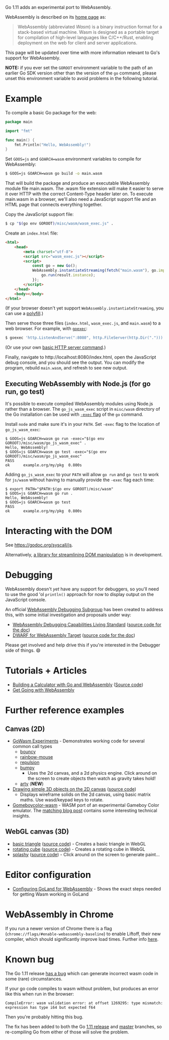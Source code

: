 Go 1.11 adds an experimental port to WebAssembly.

WebAssembly is described on its [home page](https://webassembly.org) as:

> WebAssembly (abbreviated _Wasm_) is a binary instruction format for a stack-based virtual machine. Wasm is designed as a portable target for compilation of high-level languages like C/C++/Rust, enabling deployment on the web for client and server applications.

This page will be updated over time with more information relevant to Go's support for WebAssembly.

**NOTE:** if you ever set the `GOROOT` environment variable to the path of an earlier Go SDK version other than the version of the `go` command, please unset this environment variable to avoid problems in the following tutorial.

# Example

To compile a basic Go package for the web:

```go
package main

import "fmt"

func main() {
	fmt.Println("Hello, WebAssembly!")
}
```

Set `GOOS=js` and `GOARCH=wasm` environment variables to compile for WebAssembly:

```sh
$ GOOS=js GOARCH=wasm go build -o main.wasm
```

That will build the package and produce an executable WebAssembly module file main.wasm. The .wasm file extension will make it easier to serve it over HTTP with the correct Content-Type header later on. To execute main.wasm in a browser, we'll also need a JavaScript support file and an HTML page that connects everything together.

Copy the JavaScript support file:

```sh
$ cp "$(go env GOROOT)/misc/wasm/wasm_exec.js" .
```

Create an `index.html` file:

```HTML
<html>
	<head>
		<meta charset="utf-8">
		<script src="wasm_exec.js"></script>
		<script>
			const go = new Go();
			WebAssembly.instantiateStreaming(fetch("main.wasm"), go.importObject).then((result) => {
				go.run(result.instance);
			});
		</script>
	</head>
	<body></body>
</html>
```

(If your browser doesn't yet support `WebAssembly.instantiateStreaming`, you can use a [polyfill](https://github.com/golang/go/blob/b2fcfc1a50fbd46556f7075f7f1fbf600b5c9e5d/misc/wasm/wasm_exec.html#L17-L22).)

Then serve those three files (`index.html`, `wasm_exec.js`, and `main.wasm`) to a web browser. For example, with [`goexec`](https://github.com/shurcooL/goexec#goexec):

```sh
$ goexec 'http.ListenAndServe(":8080", http.FileServer(http.Dir(".")))'
```

(Or use your own [basic HTTP server command](https://play.golang.org/p/pZ1f5pICVbV).)

Finally, navigate to http://localhost:8080/index.html, open the JavaScript debug console, and you should see the output. You can modify the program, rebuild `main.wasm`, and refresh to see new output.

## Executing WebAssembly with Node.js (for go run, go test)

It's possible to execute compiled WebAssembly modules using Node.js rather than a browser. The `go_js_wasm_exec` script in `misc/wasm` directory of the Go installation can be used with [`-exec` flag](https://golang.org/cmd/go/#hdr-Compile_and_run_Go_program) of the `go` command.

Install `node` and make sure it's in your `PATH`. Set `-exec` flag to the location of `go_js_wasm_exec`:

```
$ GOOS=js GOARCH=wasm go run -exec="$(go env GOROOT)/misc/wasm/go_js_wasm_exec" .
Hello, WebAssembly!
$ GOOS=js GOARCH=wasm go test -exec="$(go env GOROOT)/misc/wasm/go_js_wasm_exec"
PASS
ok  	example.org/my/pkg	0.800s
```

Adding `go_js_wasm_exec` to your `PATH` will allow `go run` and `go test` to work for `js/wasm` without having to manually provide the `-exec` flag each time:

```
$ export PATH="$PATH:$(go env GOROOT)/misc/wasm"
$ GOOS=js GOARCH=wasm go run .
Hello, WebAssembly!
$ GOOS=js GOARCH=wasm go test
PASS
ok  	example.org/my/pkg	0.800s
```

# Interacting with the DOM

See https://godoc.org/syscall/js.

Alternatively, [a library for streamlining DOM manipulation](https://github.com/dennwc/dom) is in development.

# Debugging

WebAssembly doesn't *yet* have any support for debuggers, so you'll need to use the good 'ol `println()` approach for now to display output on the JavaScript console.

An official [WebAssembly Debugging Subgroup](https://github.com/WebAssembly/debugging) has been created to address this, with some initial investigation and proposals under way:

* [WebAssembly Debugging Capabilities Living Standard](https://fitzgen.github.io/wasm-debugging-capabilities/) ([source code for the doc](https://github.com/fitzgen/wasm-debugging-capabilities))
* [DWARF for WebAssembly Target](https://yurydelendik.github.io/webassembly-dwarf/) ([source code for the doc](https://github.com/yurydelendik/webassembly-dwarf/))

Please get involved and help drive this if you're interested in the Debugger side of things. :smile:

# Tutorials + Articles

* [Building a Calculator with Go and WebAssembly](https://youtu.be/4kBvvk2Bzis)
([Source code](https://blog.owulveryck.info/2018/06/08/some-notes-about-the-upcoming-webassembly-support-in-go.html))
* [Get Going with WebAssembly](https://www.youtube.com/watch?v=iTrx0BbUXI4)

# Further reference examples

## Canvas (2D)
* [GoWasm Experiments](https://github.com/stdiopt/gowasm-experiments) - Demonstrates working code for several common call types
  * [bouncy](https://stdiopt.github.io/gowasm-experiments/bouncy)
  * [rainbow-mouse](https://stdiopt.github.io/gowasm-experiments/rainbow-mouse)
  * [repulsion](https://stdiopt.github.io/gowasm-experiments/repulsion)
  * [bumpy](https://stdiopt.github.io/gowasm-experiments/bumpy)
    * Uses the 2d canvas, and a 2d physics engine.  Click around on the screen to create objects then watch as gravity takes hold!
  * [arty](https://stdiopt.github.io/gowasm-experiments/arty/client) (**NEW**)
* [Drawing simple 3D objects on the 2D canvas](https://justinclift.github.io/wasmGraph1/) ([source code](https://github.com/justinclift/wasmGraph1/))
  * Displays wireframe solids on the 2d canvas, using basic matrix maths.  Use wasd/keypad keys to rotate.
* [Gomeboycolor-wasm](https://github.com/djhworld/gomeboycolor-wasm) - WASM port of an experimental Gameboy Color emulator.  The [matching blog post](https://djhworld.github.io/post/2018/09/21/i-ported-my-gameboy-color-emulator-to-webassembly/) contains some interesting technical insights.

## WebGL canvas (3D)
* [basic triangle](https://bobcob7.github.io/wasm-basic-triangle/) ([source code](https://github.com/bobcob7/wasm-basic-triangle)) - Creates a basic triangle in WebGL
* [rotating cube](https://bobcob7.github.io/wasm-rotating-cube/) ([source code](https://github.com/bobcob7/wasm-rotating-cube)) - Creates a rotating cube in WebGL
* [splashy](https://stdiopt.github.io/gowasm-experiments/splashy) ([source code](https://github.com/stdiopt/gowasm-experiments/tree/master/splashy)) - Click around on the screen to generate paint...

# Editor configuration

* [Configuring GoLand for WebAssembly](https://github.com/golang/go/wiki/Configuring-GoLand-for-WebAssembly) - Shows the exact steps needed for getting Wasm working in GoLand

# WebAssembly in Chrome

If you run a newer version of Chrome there is a flag (`chrome://flags/#enable-webassembly-baseline`) to enable Liftoff, their new compiler, which should significantly improve load times.  Further info [here](https://chinagdg.org/2018/08/liftoff-a-new-baseline-compiler-for-webassembly-in-v8/).

# Known bug

The Go 1.11 release [has a bug](https://github.com/golang/go/issues/27961) which can generate incorrect wasm code in some (rare) circumstances.

If your go code compiles to wasm without problem, but produces an error like this when run in the browser:

```
CompileError: wasm validation error: at offset 1269295: type mismatch: expression has type i64 but expected f64
```

Then you're probably hitting this bug.

The fix has been added to both the Go [1.11 release](https://github.com/golang/go/tree/release-branch.go1.11) and [master](https://github.com/golang/go/commits/master) branches, so re-compiling Go from either of those will solve the problem.
